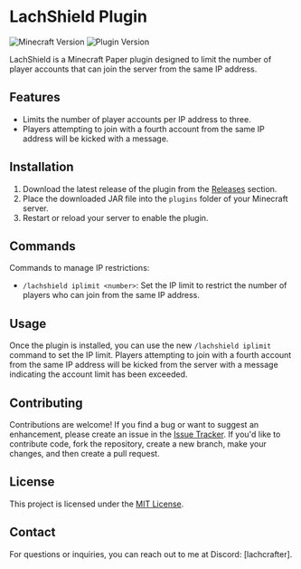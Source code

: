 # LachShield Plugin

![Minecraft Version](https://img.shields.io/badge/Minecraft-1.20.2-brightgreen.svg)
![Plugin Version](https://img.shields.io/badge/Plugin%20Version-1.2-blue.svg)

LachShield is a Minecraft Paper plugin designed to limit the number of player accounts that can join the server from the same IP address.

## Features

- Limits the number of player accounts per IP address to three.
- Players attempting to join with a fourth account from the same IP address will be kicked with a message.

## Installation

1. Download the latest release of the plugin from the [Releases](https://github.com/LachCrafter/LachShield/releases) section.
2. Place the downloaded JAR file into the `plugins` folder of your Minecraft server.
3. Restart or reload your server to enable the plugin.

## Commands

Commands to manage IP restrictions:

- `/lachshield iplimit <number>`: Set the IP limit to restrict the number of players who can join from the same IP address.

## Usage

Once the plugin is installed, you can use the new `/lachshield iplimit` command to set the IP limit. Players attempting to join with a fourth account from the same IP address will be kicked from the server with a message indicating the account limit has been exceeded.

## Contributing

Contributions are welcome! If you find a bug or want to suggest an enhancement, please create an issue in the [Issue Tracker](https://github.com/LachCrafter/LachShield/issues). If you'd like to contribute code, fork the repository, create a new branch, make your changes, and then create a pull request.

## License

This project is licensed under the [MIT License](LICENSE).

## Contact

For questions or inquiries, you can reach out to me at Discord: [lachcrafter].
